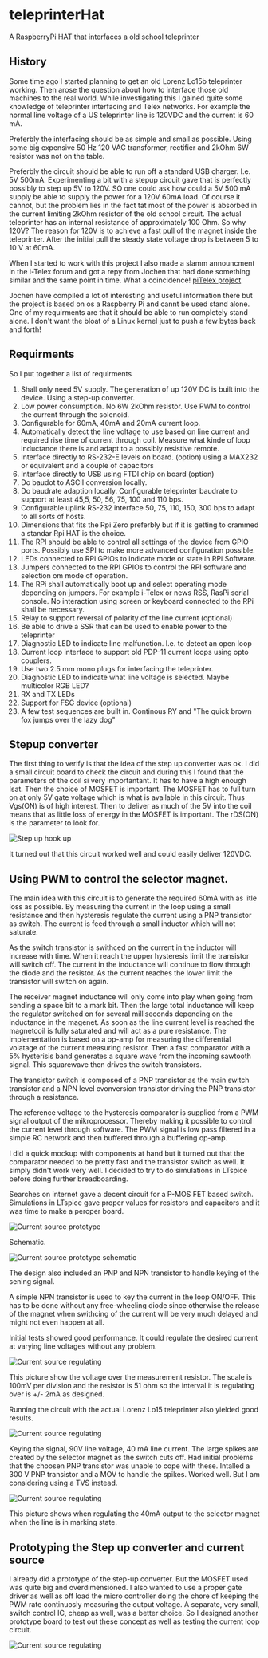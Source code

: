 # teleprinterHat
A RaspberryPi HAT that interfaces a old school teleprinter

## History
Some time ago I started planning to get an old Lorenz Lo15b teleprinter working. Then arose the question about how to interface those old machines to the real world. While investigating this I gained quite some knowledge of teleprinter interfacing and Telex networks. For example the normal line voltage of a US teleprinter line is 120VDC and the current is 60 mA.

Preferbly the interfacing should be as simple and small as possible. Using some big expensive 50 Hz 120 VAC transformer, rectifier and 2kOhm 6W resistor was not on the table.

Preferbly the circuit should be able to run off a standard USB charger. I.e. 5V 500mA. Experimenting a bit with a stepup circuit gave that is perfectly possibly to step up 5V to 120V. SO one could ask how could a 5V 500 mA supply be able to supply the power for a 120V 60mA load. Of course it cannot, but the problem lies in the fact tat most of the power is absorbed in the current limiting 2kOhm resistor of the old school circuit. The actual teleprinter has an internal resistance of approximately 100 Ohm. So why 120V? The reason for 120V is to achieve a fast pull of the magnet inside the teleprinter. After the initial pull the steady state voltage drop is between 5 to 10 V at 60mA. 

When I started to work with this project I also made a slamm announcment in the i-Telex forum and got a repy from Jochen that had done something similar and the same point in time. What a coincidence! [piTelex project](https://github.com/fablab-wue/piTelex)

Jochen have compiled a lot of interesting and useful information there but the project is based on os a Raspberry Pi and cannt be used stand alone. One of my requirments are that it should be able to run completely stand alone. I don't want the bloat of a Linux kernel just to push a few bytes back and forth!

## Requirments

So I put together a list of requirments

1. Shall only need 5V supply. The generation of up 120V DC is built into the device. Using a step-up converter.
2. Low power consumption. No 6W 2kOhm resistor. Use PWM to control the current through the solenoid. 
3. Configurable for 60mA, 40mA and 20mA current loop.
4. Automatically detect the line voltage to use based on line current and required rise time of current through coil. Measure what kinde of loop inductance there is and adapt to a possibly resistive remote.
5. Interface directly to RS-232-E levels on board. (option) using a MAX232 or equivalent and a couple of capacitors
6. Interface directly to USB using FTDI chip on board (option)
7. Do baudot to ASCII conversion locally.
8. Do baudrate adaption locally. Configurable teleprinter baudrate to support at least 45,5, 50, 56, 75, 100 and 110 bps.
9. Configurable uplink RS-232 interface 50, 75, 110, 150, 300 bps to adapt to all sorts of hosts.
10. Dimensions that fits the Rpi Zero preferbly but if it is getting to crammed a standar Rpi HAT is the choice.
11. The RPI should be able to control all settings of the device from GPIO ports. Possibly use SPI to make more advanced configuration possible.
13. LEDs connected to RPi GPIOs to indicate mode or state in RPi Software.
14. Jumpers connected to the RPI GPIOs to control the RPI software and selection om mode of operation.
15. The RPi shall automatically boot up and select operating mode depending on jumpers. For example i-Telex or news RSS, RasPi serial console. No interaction using screen or keyboard connected to the RPi shall be necessary.
16. Relay to support reversal of polarity of the line current (optional)
17. Be able to drive a SSR that can be used to enable power to the teleprinter
18. Diagnostic LED to indicate line malfunction. I.e. to detect an open loop 
19. Current loop interface to support old PDP-11 current loops using opto couplers.
20. Use two 2.5 mm mono plugs for interfacing the teleprinter.
21. Diagnostic LED to indicate what line voltage is selected. Maybe multicolor RGB LED?
22. RX and TX LEDs
23. Support for FSG device (optional)
24. A few test sequences are built in. Continous RY and "The quick brown fox jumps over the lazy dog"

## Stepup converter

The first thing to verify is that the idea of the step up converter was ok. I did a small circuit board to check the circuit and during this I found that the parameters of the coil si very importantant. It has to have a high enough Isat. Then the choice of MOSFET is important. The MOSFET has to full turn on at only 5V gate voltage which is what is available in this circuit. Thus Vgs(ON) is of high interest. Then to deliver as much of the 5V into the coil means that as little loss of energy in the MOSFET is important. The rDS(ON) is the parameter to look for. 

![Step up hook up](https://i.imgur.com/SqzuRBvm.jpg)

It turned out that this circuit worked well and could easily deliver 120VDC.

## Using PWM to control the selector magnet.

The main idea with this circuit is to generate the required 60mA with as litle loss as possible. By measuring the current in the loop using a small resistance and then hysteresis regulate the current using a PNP transistor as switch. The current is feed through a small inductor which will not saturate. 

As the switch transistor is swithced on the current in the inductor will increase with time. When it reach the upper hysteresis limit the transistor will switch off. The current in the inductance will continue to flow through the diode and the resistor. As the current reaches the lower limit the transistor will switch on again. 

The receiver magnet inductance will only come into play when going from sending a space bit to a mark bit. Then the large total inductance will keep the regulator switched on for several milliseconds depending on the inductance in the magenet. As soon as the line current level is reached the magnetcoil is fully saturated and will act as a pure resistance. The implementation is based on a op-amp for measuring the differential volatage of the current measuring resistor. Then a fast comparator with a 5% hysterisis band generates a square wave from the incoming sawtooth signal. This squarewave then drives the switch transistors. 

The transistor switch is composed of a PNP transistor as the main switch transistor and a NPN level cvonversion transistor driving the PNP transistor through a resistance.

The reference voltage to the hysteresis comparator is supplied from a PWM signal output of the mikroprocessor. Thereby making it possible to control the current level through software. The PWM signal is low pass filtered in a simple RC network and then buffered through a buffering op-amp.

I did a quick mockup with components at hand but it turned out that the comparator needed to be pretty fast and the transistor switch as well. It simply didn't work very well. I decided to try to do simulations in LTspice before doing further breadboarding. 

Searches on internet gave a decent circuit for a P-MOS FET based switch. Simulations in LTspice gave proper values for resistors and capacitors and it was time to make a peroper board.

![Current source prototype](https://i.imgur.com/m5oTShe.jpg)

Schematic.

![Current source prototype schematic](https://i.imgur.com/kEjGToI.png)

The design also included an PNP and NPN transistor to handle keying of the sening signal.

A simple NPN transistor is used to key the current in the loop ON/OFF. This has to be done without any free-wheeling diode since otherwise the release of the magnet when swithcing of the current will be very much delayed and might not even happen at all. 

Initial tests showed good performance. It could regulate the desired current at varying line voltages without any problem.

![Current source regulating](https://i.imgur.com/07wgvVe.jpg)

This picture show the voltage over the measurement resistor. The scale is 100mV per division and the resistor is 51 ohm so the interval it is regulating over is +/- 2mA as designed.

Running the circuit with the actual Lorenz Lo15 teleprinter also yielded good results.

![Current source regulating](https://i.imgur.com/mdcDE5u.jpg)

Keying the signal, 90V line voltage, 40 mA line current. The large spikes are created by the selector magnet as the switch cuts off. Had initial problems that the choosen PNP transistor was unable to cope with these. Intalled a 300 V PNP transistor and a MOV to handle the spikes. Worked well. But I am considering using a TVS instead.

![Current source regulating](https://i.imgur.com/1IbDv2K.jpg)

This picture shows when regulating the 40mA output to the selector magnet when the line is in marking state.

## Prototyping the Step up converter and current source 

I already did a prototype of the step-up converter. But the MOSFET used was quite big and overdimensioned. I also wanted to use a proper gate driver as well as off load the micro controller doing the chore of keeping the PWM rate continuosly measuring the output voltage. A separate, very small, switch control IC, cheap as well, was a better choice. So I designed another prototype board to test out these concept as well as testing the current loop circuit.

![Current source regulating](https://i.imgur.com/Q6KLGss.png)

